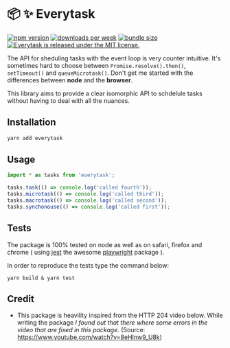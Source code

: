 # :package: :sparkles: Everytask

<p>
  <a href="https://www.npmjs.com/package/everytask"><img src="https://badge.fury.io/js/everytask.svg" alt="npm version"></a>
  <a href="https://www.npmjs.com/package/everytask"><img src="https://img.shields.io/npm/dw/everytask" alt="downloads per week"></a>
  <a href="https://bundlephobia.com/result?p=everytask"><img src="https://img.shields.io/bundlephobia/min/everytask" alt="bundle size"></a>
  <a href="https://github.com/iliasbhal/everytask/blob/main/LICENSE">
    <img src="https://img.shields.io/badge/license-MIT-blue.svg" alt="Everytask is released under the MIT license." />
  </a>
</p>


The API for sheduling tasks with the event loop is very counter intuitive.
It's sometimes hard to choose between `Promise.resolve().then()`, `setTimeout()` and `queueMicrotask()`.
Don't get me started with the differences between **node**  and the **browser**.

This library aims to provide a clear isomorphic API to schdelule tasks without having to deal with all the nuances.

## Installation
```bash
yarn add everytask
```

## Usage
```ts
import * as tasks from 'everytask';

tasks.task(() => console.log('called fourth'));
tasks.microtask(() => console.log('called third'));
tasks.macrotask(() => console.log('called second'));
tasks.synchonouse(() => console.log('called first'));
```

## Tests
The package is 100% tested on node as well as on safari, firefox and chrome ( using [jest](https://github.com/facebook/jest) the awesome [playwright](https://github.com/microsoft/playwright) package ).

In order to reproduce the tests type the command below:
```
yarn build & yarn test
```

## Credit
- This package is heavility inspired from the HTTP 204 video below. While writing the package *I found out that there where some errors in the video that are fixed in this package.* 
(Source: https://www.youtube.com/watch?v=8eHInw9_U8k)
